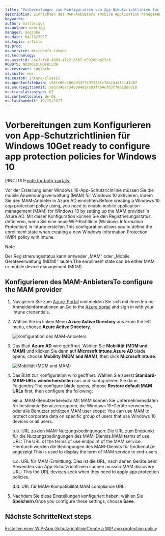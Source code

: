 ```yaml
---
title: "Vorbereitungen zum Konfigurieren von App-Schutzrichtlinien für Windows 10"
description: Einrichten des MAM-Anbieters (Mobile Application Management) in Azure AD
keywords: 
author: mattbriggs
ms.author: mabrigg
manager: angrobe
ms.date: 04/18/2017
ms.topic: article
ms.prod: 
ms.service: microsoft-intune
ms.technology: 
ms.assetid: ebc7cfc8-40b9-47c2-8357-d392ebbb27c8
ROBOTS: NOINDEX,NOFOLLOW
ms.reviewer: joglocke
ms.suite: ems
ms.custom: intune-classic
ms.openlocfilehash: c94fe06c186dd33f7497236fc70a2a41f4141d87
ms.sourcegitcommit: a9d734877340894637e03f4b4ef83f7d01ddedc8
ms.translationtype: HT
ms.contentlocale: de-DE
ms.lasthandoff: 12/19/2017
---
```

# <a name="get-ready-to-configure-app-protection-policies-for-windows-10"></a><span data-ttu-id="7ff31-103">Vorbereitungen zum Konfigurieren von App-Schutzrichtlinien für Windows 10</span><span class="sxs-lookup"><span data-stu-id="7ff31-103">Get ready to configure app protection policies for Windows 10</span></span>

[!INCLUDE[note for both-portals](../includes/note-for-both-portals.md)]

<span data-ttu-id="7ff31-104">Vor der Erstellung einer Windows 10-App-Schutzrichtlinie müssen Sie die mobile Anwendungsverwaltung (MAM) für Windows 10 aktivieren, indem Sie den MAM-Anbieter in Azure AD einrichten.</span><span class="sxs-lookup"><span data-stu-id="7ff31-104">Before creating a Windows 10 app protection policy using, you need to enable mobile application management (MAM) for Windows 10 by setting up the MAM provider in Azure AD.</span></span> <span data-ttu-id="7ff31-105">Mit dieser Konfiguration können Sie den Registrierungsstatus definieren, wenn Sie eine neue WIP-Richtlinie (Windows Information Protection) in Intune erstellen.</span><span class="sxs-lookup"><span data-stu-id="7ff31-105">This configuration allows you to define the enrollment state when creating a new Windows Information Protection (WIP) policy with Intune.</span></span>

> [!NOTE]
> <span data-ttu-id="7ff31-106">Der Registrierungsstatus kann entweder „MAM“ oder „Mobile Geräteverwaltung (MDM)“ lauten.</span><span class="sxs-lookup"><span data-stu-id="7ff31-106">The enrollment state can be either MAM or mobile device management (MDM).</span></span>

## <a name="to-configure-the-mam-provider"></a><span data-ttu-id="7ff31-107">Konfigurieren des MAM-Anbieters</span><span class="sxs-lookup"><span data-stu-id="7ff31-107">To configure the MAM provider</span></span>

1.  <span data-ttu-id="7ff31-108">Navigieren Sie zum [Azure-Portal](https://portal.azure.com/) und melden Sie sich mit Ihren Intune-Anmeldeinformationen an.</span><span class="sxs-lookup"><span data-stu-id="7ff31-108">Go to the [Azure portal](https://portal.azure.com/) and sign in with your Intune credentials.</span></span>

2.  <span data-ttu-id="7ff31-109">Wählen Sie im linken Menü **Azure Active Directory** aus.</span><span class="sxs-lookup"><span data-stu-id="7ff31-109">From the left menu, choose **Azure Active Directory**.</span></span>

    ![Konfiguration des MAM-Anbieters](../media/AppManagement/mam-provider-sc-1.png)

3.  <span data-ttu-id="7ff31-111">Das Blatt **Azure AD** wird geöffnet. Wählen Sie **Mobilität (MDM und MAM)** und klicken Sie dann auf **Microsoft Intune**.</span><span class="sxs-lookup"><span data-stu-id="7ff31-111">**Azure AD** blade opens, choose **Mobility (MDM and MAM)**, then click **Microsoft Intune**.</span></span>

    ![Mobilität (MDM und MAM)](../media/AppManagement/mam-provider-sc-2.png)

4.  <span data-ttu-id="7ff31-113">Das Blatt zur Konfiguration wird geöffnet. Wählen Sie zuerst **Standard-MAM-URLs wiederherstellen** aus und konfigurieren Sie dann Folgendes:</span><span class="sxs-lookup"><span data-stu-id="7ff31-113">The configure blade opens, choose **Restore default MAM URLs** first, then configure the following:</span></span>

    <span data-ttu-id="7ff31-114">ein.</span><span class="sxs-lookup"><span data-stu-id="7ff31-114">a.</span></span>  <span data-ttu-id="7ff31-115">MAM-Benutzerbereich: Mit MAM können Sie Unternehmensdaten für bestimmte Benutzergruppen, die Windows 10-Geräte verwenden, oder alle Benutzer schützen.</span><span class="sxs-lookup"><span data-stu-id="7ff31-115">MAM user scope: You can use MAM to protect corporate data on specific group of users that use Windows 10 devices or all users.</span></span>

    <span data-ttu-id="7ff31-116">b.</span><span class="sxs-lookup"><span data-stu-id="7ff31-116">b.</span></span>  <span data-ttu-id="7ff31-117">URL zu den MAM-Nutzungsbedingungen: Die URL zum Endpunkt für die Nutzungsbedingungen des MAM-Diensts.</span><span class="sxs-lookup"><span data-stu-id="7ff31-117">MAM terms of use URL: The URL of the terms of use endpoint of the MAM service.</span></span> <span data-ttu-id="7ff31-118">Hierdurch werden die Bedingungen des MAM-Diensts für Endbenutzer angezeigt.</span><span class="sxs-lookup"><span data-stu-id="7ff31-118">This is used to display the term of MAM service to end-users.</span></span>

    <span data-ttu-id="7ff31-119">c.</span><span class="sxs-lookup"><span data-stu-id="7ff31-119">c.</span></span>  <span data-ttu-id="7ff31-120">URL für MAM-Ermittlung: Dies ist die URL, nach denen Geräte beim Anwenden von App-Schutzrichtlinien suchen müssen.</span><span class="sxs-lookup"><span data-stu-id="7ff31-120">MAM discovery URL: This the URL devices seek when they need to apply app protection policies.</span></span>

    <span data-ttu-id="7ff31-121">d.</span><span class="sxs-lookup"><span data-stu-id="7ff31-121">d.</span></span>  <span data-ttu-id="7ff31-122">URL für MAM-Kompatibilität:</span><span class="sxs-lookup"><span data-stu-id="7ff31-122">MAM compliance URL:</span></span>

5.  <span data-ttu-id="7ff31-123">Nachdem Sie diese Einstellungen konfiguriert haben, wählen Sie **Speichern**.</span><span class="sxs-lookup"><span data-stu-id="7ff31-123">Once you configure these settings, choose **Save**.</span></span>

## <a name="next-steps"></a><span data-ttu-id="7ff31-124">Nächste Schritte</span><span class="sxs-lookup"><span data-stu-id="7ff31-124">Next steps</span></span>

[<span data-ttu-id="7ff31-125">Erstellen einer WIP-App-Schutzrichtlinie</span><span class="sxs-lookup"><span data-stu-id="7ff31-125">Create a WIP app protection policy</span></span>](/intune-classic/deploy-use/create-windows-information-protection-policy-with-intune)
